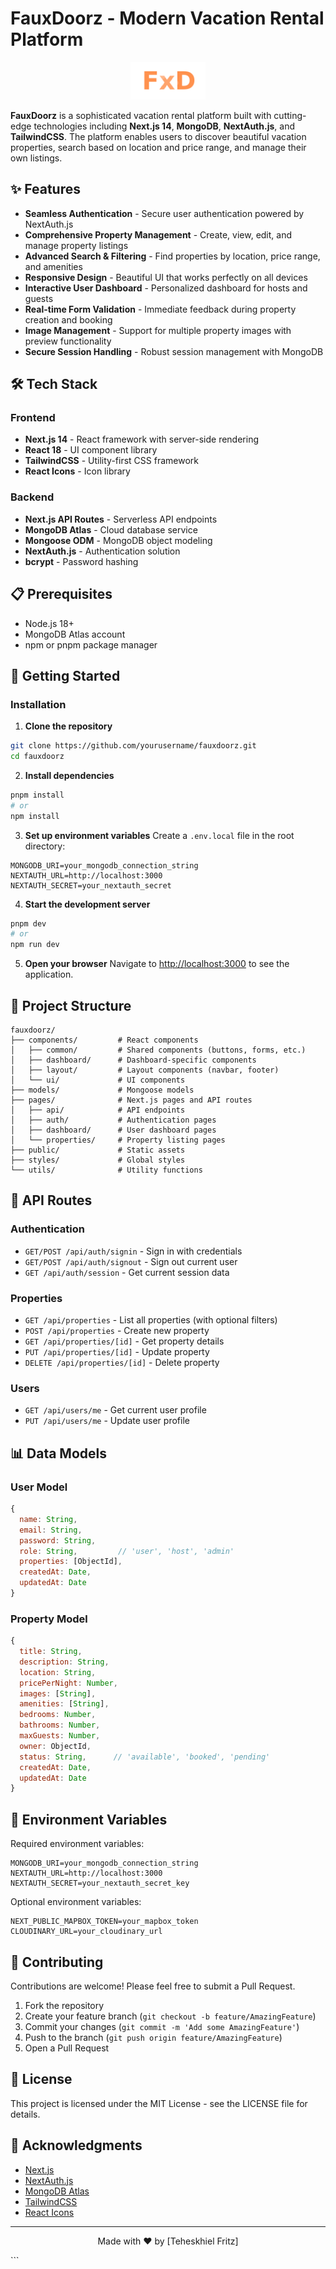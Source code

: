 # FauxDoorz - Modern Vacation Rental Platform

<p align="center">
  <img src="/public/faux.svg" alt="FauxDoorz Logo" width="120" />
</p>

**FauxDoorz** is a sophisticated vacation rental platform built with cutting-edge technologies including **Next.js 14**, **MongoDB**, **NextAuth.js**, and **TailwindCSS**. The platform enables users to discover beautiful vacation properties, search based on location and price range, and manage their own listings.

## ✨ Features

- **Seamless Authentication** - Secure user authentication powered by NextAuth.js
- **Comprehensive Property Management** - Create, view, edit, and manage property listings
- **Advanced Search & Filtering** - Find properties by location, price range, and amenities
- **Responsive Design** - Beautiful UI that works perfectly on all devices
- **Interactive User Dashboard** - Personalized dashboard for hosts and guests
- **Real-time Form Validation** - Immediate feedback during property creation and booking
- **Image Management** - Support for multiple property images with preview functionality
- **Secure Session Handling** - Robust session management with MongoDB

## 🛠️ Tech Stack

### Frontend
- **Next.js 14** - React framework with server-side rendering
- **React 18** - UI component library
- **TailwindCSS** - Utility-first CSS framework
- **React Icons** - Icon library

### Backend
- **Next.js API Routes** - Serverless API endpoints
- **MongoDB Atlas** - Cloud database service
- **Mongoose ODM** - MongoDB object modeling
- **NextAuth.js** - Authentication solution
- **bcrypt** - Password hashing

## 📋 Prerequisites

- Node.js 18+
- MongoDB Atlas account
- npm or pnpm package manager

## 🚀 Getting Started

### Installation

1. **Clone the repository**
```bash
git clone https://github.com/yourusername/fauxdoorz.git
cd fauxdoorz
```

2. **Install dependencies**
```bash
pnpm install
# or
npm install
```

3. **Set up environment variables**
Create a `.env.local` file in the root directory:
```plaintext
MONGODB_URI=your_mongodb_connection_string
NEXTAUTH_URL=http://localhost:3000
NEXTAUTH_SECRET=your_nextauth_secret
```

4. **Start the development server**
```bash
pnpm dev
# or
npm run dev
```

5. **Open your browser**
Navigate to [http://localhost:3000](http://localhost:3000) to see the application.

## 📁 Project Structure

```
fauxdoorz/
├── components/         # React components
│   ├── common/         # Shared components (buttons, forms, etc.)
│   ├── dashboard/      # Dashboard-specific components
│   ├── layout/         # Layout components (navbar, footer)
│   └── ui/             # UI components
├── models/             # Mongoose models
├── pages/              # Next.js pages and API routes
│   ├── api/            # API endpoints
│   ├── auth/           # Authentication pages
│   ├── dashboard/      # User dashboard pages
│   └── properties/     # Property listing pages
├── public/             # Static assets
├── styles/             # Global styles
└── utils/              # Utility functions
```

## 📡 API Routes

### Authentication
- `GET/POST /api/auth/signin` - Sign in with credentials
- `GET/POST /api/auth/signout` - Sign out current user
- `GET /api/auth/session` - Get current session data

### Properties
- `GET /api/properties` - List all properties (with optional filters)
- `POST /api/properties` - Create new property
- `GET /api/properties/[id]` - Get property details
- `PUT /api/properties/[id]` - Update property
- `DELETE /api/properties/[id]` - Delete property

### Users
- `GET /api/users/me` - Get current user profile
- `PUT /api/users/me` - Update user profile

## 📊 Data Models

### User Model
```javascript
{
  name: String,
  email: String,
  password: String,
  role: String,         // 'user', 'host', 'admin'
  properties: [ObjectId],
  createdAt: Date,
  updatedAt: Date
}
```

### Property Model
```javascript
{
  title: String,
  description: String,
  location: String,
  pricePerNight: Number,
  images: [String],
  amenities: [String],
  bedrooms: Number,
  bathrooms: Number,
  maxGuests: Number,
  owner: ObjectId,
  status: String,      // 'available', 'booked', 'pending'
  createdAt: Date,
  updatedAt: Date
}
```

## 🔐 Environment Variables

Required environment variables:
```plaintext
MONGODB_URI=your_mongodb_connection_string
NEXTAUTH_URL=http://localhost:3000
NEXTAUTH_SECRET=your_nextauth_secret_key
```

Optional environment variables:
```plaintext
NEXT_PUBLIC_MAPBOX_TOKEN=your_mapbox_token
CLOUDINARY_URL=your_cloudinary_url
```

## 🤝 Contributing

Contributions are welcome! Please feel free to submit a Pull Request.

1. Fork the repository
2. Create your feature branch (`git checkout -b feature/AmazingFeature`)
3. Commit your changes (`git commit -m 'Add some AmazingFeature'`)
4. Push to the branch (`git push origin feature/AmazingFeature`)
5. Open a Pull Request

## 📜 License

This project is licensed under the MIT License - see the LICENSE file for details.

## 🙏 Acknowledgments

- [Next.js](https://nextjs.org)
- [NextAuth.js](https://next-auth.js.org)
- [MongoDB Atlas](https://www.mongodb.com/atlas)
- [TailwindCSS](https://tailwindcss.com)
- [React Icons](https://react-icons.github.io/react-icons)

---

<p align="center">
  Made with ❤️ by [Teheskhiel Fritz]
</p>
```